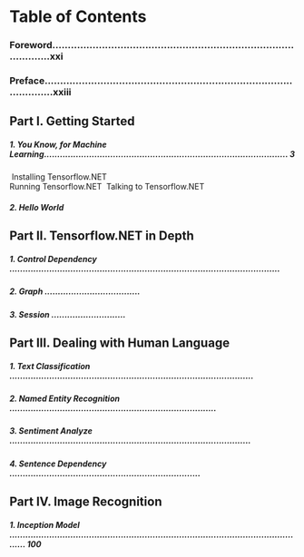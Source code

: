 # Table of Contents

### Foreword...........................................................................................xxi

### Preface..............................................................................................xxiii

## Part I. Getting Started

##### 1. You Know, for Machine Learning............................................................................................ 3

​     Installing Tensorflow.NET                                                                                                                   
​     Running Tensorflow.NET
​     Talking to Tensorflow.NET

##### 2. Hello World



## Part II. Tensorflow.NET in Depth

##### 1. Control Dependency ......................................................................................................

##### 2. Graph ....................................

##### 3. Session ............................



## Part III. Dealing with Human Language

##### 1. Text Classification ............................................................................................

##### 2. Named Entity Recognition ..............................................................................

##### 3. Sentiment Analyze ...........................................................................................

##### 4. Sentence Dependency ........................................................................



## Part IV. Image Recognition

##### 1. Inception Model ................................................................................................................. 100

